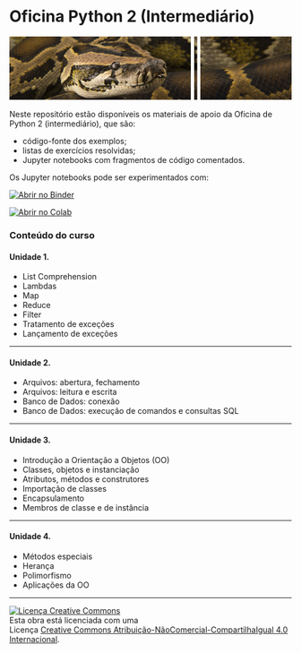 <h1>Oficina Python 2 (Intermediário)</h1>
<img src='https://raw.githubusercontent.com/pjandl/opy2/master/repo-cover-opy2.png' alt='![Oficina Python 2 (intermediário)]' />
<p>Neste repositório estão disponíveis os materiais de apoio da Oficina de Python 2 (intermediário), que são:</p>
<ul>
    <li>código-fonte dos exemplos;</li>
    <li>listas de exercícios resolvidas;</li>
    <li>Jupyter notebooks com fragmentos de código comentados.</li>
</ul>
<p>Os Jupyter notebooks pode ser experimentados com:</p>
<p><a href='https://mybinder.org/v2/gh/pjandl/opy2/HEAD'>
    <img src='https://mybinder.org/badge_logo.svg' alt='Abrir no Binder'/>
    </a></p>
<p><a href="https://colab.research.google.com/github/googlecolab/colabtools/blob/master/notebooks/colab-github-demo.ipynb">
    <img src="https://colab.research.google.com/assets/colab-badge.svg" alt="Abrir no Colab"/>
    </a></p>
<h3>Conteúdo do curso</h3>

<h4>Unidade 1.</h4>
<ul>
    <li>List Comprehension</li>
    <li>Lambdas</li>
    <li>Map</li>
    <li>Reduce</li>
    <li>Filter</li>
    <li>Tratamento de exceções</li>
    <li>Lançamento de exceções</li>
</ul>
<hr/>
<h4>Unidade 2.</h4>
<ul>
    <li>Arquivos: abertura, fechamento</li>
    <li>Arquivos: leitura e escrita</li>
    <li>Banco de Dados: conexão</li>    
    <li>Banco de Dados: execução de comandos e consultas SQL</li>
</ul>
<hr/>
<h4>Unidade 3.</h4>
<ul>
    <li>Introdução a Orientação a Objetos (OO)</li>
    <li>Classes, objetos e instanciação</li>
    <li>Atributos, métodos e construtores</li>
    <li>Importação de classes</li>
    <li>Encapsulamento</li>
    <li>Membros de classe e de instância</li>
</ul>
<hr/>
<h4>Unidade 4.</h4>
<ul>
    <li>Métodos especiais</li>
    <li>Herança</li>
    <li>Polimorfismo</li>
    <li>Aplicações da OO</li>
</ul>
<hr/>
<a rel="license" href="http://creativecommons.org/licenses/by-nc-sa/4.0/"><img alt="Licença Creative Commons" style="border-width:0" src="https://i.creativecommons.org/l/by-nc-sa/4.0/88x31.png" /></a><br />Esta obra está licenciada com uma<br/>Licença <a rel="license" href="http://creativecommons.org/licenses/by-nc-sa/4.0/">Creative Commons Atribuição-NãoComercial-CompartilhaIgual 4.0 Internacional</a>.
